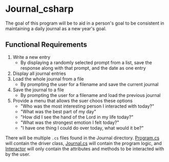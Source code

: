 # Journal_csharp
The goal of this program will be to aid in a person's goal to be consistent in maintaining a daily journal as a new year's goal.
## Functional Requirements
1. Write a new entry
    * By displaying a randomly selected prompt from a list, save the response along with that prompt, and the date as one entry
2. Display all journal entries
3. Load the whole journal from a file
    * By prompting the user for a filename and save the current journal
4. Save the journal to a file
    * By prompting the user for a filename and load the previous journal
5. Provide a menu that allows the suer choos these options
    * "Who was the most interesting person I interacted with today?"
    * "What was the best part of my day"
    * "How did I see the hand of the Lord in my life today?"
    * "What was the strongest emotion I felt today?"
    * "I have one thing I could do over today, what would it be?"

There will be multiple `.cs` files found in the Journal directory. [Program.cs]() will contain the driver class, [Journal.cs]() will contain the program logic, and [Interactor]() will only contain the attributes and methods to be interacted with by the user.

